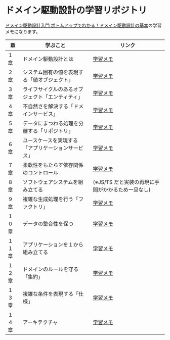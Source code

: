 # ドメイン駆動設計の学習リポジトリ

[ドメイン駆動設計入門 ボトムアップでわかる！ドメイン駆動設計の基本](https://www.shoeisha.co.jp/book/detail/9784798150727)の学習メモになります。

| 章     | 学ぶこと                                           | リンク                                                                    |
| ------ | -------------------------------------------------- | ------------------------------------------------------------------------- |
| １章   | ドメイン駆動設計とは                               | [学習メモ](https://github.com/miily8310s/ddd-bottomup/tree/master/chap1)  |
| ２章   | システム固有の値を表現する「値オブジェクト」       | [学習メモ](https://github.com/miily8310s/ddd-bottomup/tree/master/chap2)  |
| ３章   | ライフサイクルのあるオブジェクト「エンティティ」   | [学習メモ](https://github.com/miily8310s/ddd-bottomup/tree/master/chap3)  |
| ４章   | 不自然さを解決する「ドメインサービス」             | [学習メモ](https://github.com/miily8310s/ddd-bottomup/tree/master/chap4)  |
| ５章   | データにまつわる処理を分離する「リポジトリ」       | [学習メモ](https://github.com/miily8310s/ddd-bottomup/tree/master/chap5)  |
| ６章   | ユースケースを実現する「アプリケーションサービス」 | [学習メモ](https://github.com/miily8310s/ddd-bottomup/tree/master/chap6)  |
| ７章   | 柔軟性をもたらす依存関係のコントロール             | [学習メモ](https://github.com/miily8310s/ddd-bottomup/tree/master/chap7)  |
| ８章   | ソフトウェアシステムを組み立てる                   | (※JS/TS だと実装の再現に手間がかかるため一旦なし)                         |
| ９章   | 複雑な生成処理を行う「ファクトリ」                 | [学習メモ](https://github.com/miily8310s/ddd-bottomup/tree/master/chap9)  |
| １０章 | データの整合性を保つ                               | [学習メモ](https://github.com/miily8310s/ddd-bottomup/tree/master/chap10) |
| １１章 | アプリケーションを１から組み立てる                 | [学習メモ](https://github.com/miily8310s/ddd-bottomup/tree/master/chap11) |
| １２章 | ドメインのルールを守る「集約」                     | [学習メモ](https://github.com/miily8310s/ddd-bottomup/tree/master/chap12) |
| １３章 | 複雑な条件を表現する「仕様」                       | [学習メモ](https://github.com/miily8310s/ddd-bottomup/tree/master/chap13) |
| １４章 | アーキテクチャ                                     | [学習メモ](https://github.com/miily8310s/ddd-bottomup/tree/master/chap14) |
